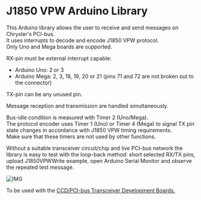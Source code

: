 # J1850 VPW Arduino Library

This Arduino library allows the user to receive and send messages on Chrysler's PCI-bus.  
It uses interrupts to decode and encode J1850 VPW protocol.  
Only Uno and Mega boards are supported.

RX-pin must be external interrupt capable:
- Arduino Uno: 2 or 3
- Arduino Mega: 2, 3, 18, 19, 20 or 21 (pins 71 and 72 are not broken out to the connector)

TX-pin can be any unused pin.

Message reception and transmission are handled simultaneously.

Bus-idle condition is measured with Timer 2 (Uno/Mega).  
The protocol encoder uses Timer 1 (Uno) or Timer 4 (Mega) to signal TX pin state changes in accordance with J1850 VPW timing requirements.  
Make sure that these timers are not used by other functions.

Without a suitable transceiver circuit/chip and live PCI-bus network the library is easy to test with the loop-back method: short selected RX/TX pins, upload J1850VPWWrite example, open Arduino Serial Monitor and observe the repeated test message.

![IMG](https://chryslerccdsci.files.wordpress.com/2021/04/pci-bus_transceiver_schematic_03.png)

To be used with the [CCD/PCI-bus Transceiver Development Boards.](https://github.com/laszlodaniel/CCDPCIBusTransceiver)
